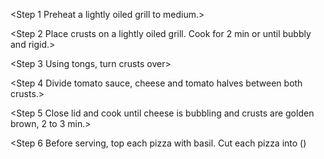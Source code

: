 <Recipe for Double Cheese Margherita Pizza:>

<Step 1
Preheat a lightly oiled grill to medium.>

<Step 2
Place crusts on a lightly oiled grill. Cook for 2 min or until bubbly and rigid.>

<Step 3
Using tongs, turn crusts over>

<Step 4
Divide tomato sauce, cheese and tomato halves between both crusts.>

<Step 5
Close lid and cook until cheese is bubbling and crusts are golden brown, 2 to 3 min.>

<Step 6
Before serving, top each pizza with basil. Cut each pizza into (<YOURCHOICE>) <slices and then Enjoy your Meal.>
